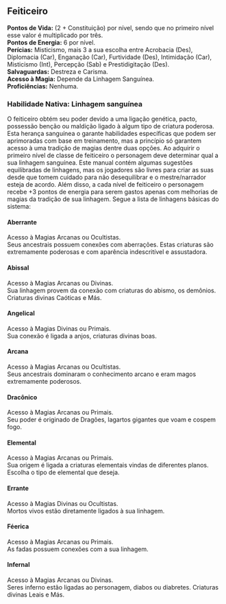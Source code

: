 ## Feiticeiro <a id="feiticeiro"></a>

**Pontos de Vida:** (2 + Constituição) por nível, sendo que no primeiro nível esse valor é multiplicado por três.</br>
**Pontos de Energia:** 6 por nível.</br>
**Perícias:** Misticismo, mais 3 a sua escolha entre Acrobacia (Des), Diplomacia (Car), Enganação (Car), Furtividade (Des), Intimidação (Car), Misticismo (Int), Percepção (Sab) e Prestidigitação (Des).</br>
**Salvaguardas:** Destreza e Carisma.</br>
**Acesso à Magia:** Depende da Linhagem Sanguínea.</br>
**Proficiências:** Nenhuma.</br>

### Habilidade Nativa: Linhagem sanguínea
O feiticeiro obtém seu poder devido a uma ligação genética, pacto, possessão benção ou maldição ligado à algum tipo de criatura poderosa. Esta herança sanguínea o garante habilidades específicas que podem ser aprimoradas com base em treinamento, mas a princípio só garantem acesso à uma tradição de magias dentre duas opções. Ao adquirir o primeiro nível de classe de feiticeiro o personagem deve determinar qual a sua linhagem sanguínea. Este manual contém algumas sugestões equilibradas de linhagens, mas os jogadores são livres para criar as suas desde que tomem cuidado para não desequilibrar e o mestre/narrador esteja de acordo. Além disso, a cada nível de feiticeiro o personagem recebe +3 pontos de energia para serem gastos apenas com melhorias de magias da tradição de sua linhagem. Segue a lista de linhagens básicas do sistema:</br>
#### Aberrante
Acesso à Magias Arcanas ou Ocultistas.</br>
Seus ancestrais possuem conexões com aberrações. Estas criaturas são extremamente poderosas e com aparência indescritível e assustadora.
#### Abissal
Acesso à Magias Arcanas ou Divinas.</br>
Sua linhagem provem da conexão com criaturas do abismo, os demônios. Criaturas divinas Caóticas e Más.
#### Angelical
Acesso à Magias Divinas ou Primais.</br>
Sua conexão é ligada a anjos, criaturas divinas boas.</br>
#### Arcana
Acesso à Magias Arcanas ou Ocultistas.</br>
Seus ancestrais dominaram o conhecimento arcano e eram magos extremamente poderosos.
#### Dracônico
Acesso à Magias Arcanas ou Primais.</br>
Seu poder é originado de Dragões, lagartos gigantes que voam e cospem fogo.
#### Elemental
Acesso à Magias Arcanas ou Primais.</br>
Sua origem é ligada a criaturas elementais vindas de diferentes planos. Escolha o tipo de elemental que deseja.
#### Errante
Acesso à Magias Divinas ou Ocultistas.</br>
Mortos vivos estão diretamente ligados à sua linhagem.
#### Féerica
Acesso à Magias Arcanas ou Primais.</br>
As fadas possuem conexões com a sua linhagem.
#### Infernal
Acesso à Magias Arcanas ou Divinas.</br>
Seres inferno estão ligadas ao personagem, diabos ou diabretes. Criaturas divinas Leais e Más.
